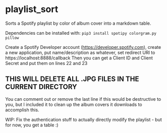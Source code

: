 # playlist_sort
Sorts a Spotify playlist by color of album cover into a markdown table.

Dependencies can be installed with: ```pip3 install spotipy colorgram.py pillow```

Create a Spotify Developer account (https://developer.spotify.com), create a new application, put name/description as whatever, set redirect URI to https://localhost:8888/callback Then you can get a Client ID and Client Secret and put them on lines 22 and 23

## THIS WILL DELETE ALL .JPG FILES IN THE CURRENT DIRECTORY
You can comment out or remove the last line if this would be destructive to you, but I included it to clean up the album covers it downloads to accomplish this.

WIP: Fix the authentication stuff to actually directly modify the playlist - but for now, you get a table :)
